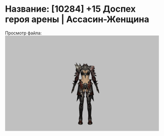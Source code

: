 # Название: [10284] +15 Доспех героя арены | Ассасин-Женщина

Просмотр файла:
![p070031.png](p070031.png)